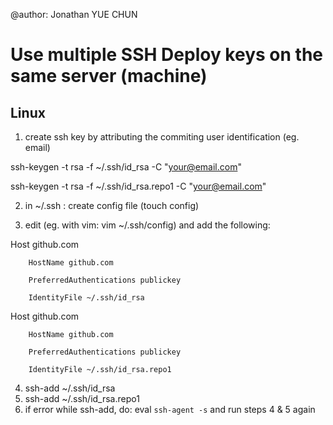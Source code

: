 @author: Jonathan YUE CHUN

# Use multiple SSH Deploy keys on the same server (machine)

## Linux

1) create ssh key by attributing the commiting user identification (eg. email)

ssh-keygen -t rsa -f ~/.ssh/id_rsa -C "your@email.com"

ssh-keygen -t rsa -f ~/.ssh/id_rsa.repo1 -C "your@email.com"

2) in ~/.ssh  : create config file (touch config)

3) edit (eg. with vim: vim ~/.ssh/config) and add the following:


Host github.com

        HostName github.com
        
        PreferredAuthentications publickey
        
        IdentityFile ~/.ssh/id_rsa
        
Host github.com

        HostName github.com
        
        PreferredAuthentications publickey
        
        IdentityFile ~/.ssh/id_rsa.repo1
        
 4) ssh-add ~/.ssh/id_rsa
 5) ssh-add ~/.ssh/id_rsa.repo1
 6) if error while ssh-add, do: eval `ssh-agent -s` and run steps 4 & 5 again
